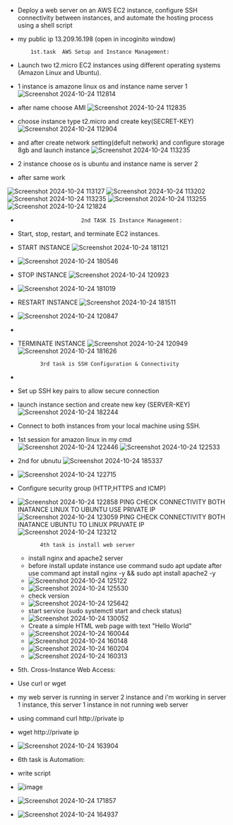 - Deploy a web server on an AWS EC2 instance, configure SSH connectivity between instances,
and automate the hosting process using a shell script

- my public ip 13.209.16.198 (open in incoginito window)

          1st.task  AWS Setup and Instance Management:
- Launch two t2.micro EC2 instances using different operating systems (Amazon Linux and
Ubuntu).
- 1  instance is amazone linux os and instance name server 1
  ![Screenshot 2024-10-24 112814](https://github.com/user-attachments/assets/676aac5e-6a94-476f-b753-18324d6d84af)
- after name choose AMI
![Screenshot 2024-10-24 112835](https://github.com/user-attachments/assets/71091716-9812-4745-b2b2-f827c3b44ee7)
- choose instance type t2.micro and create key(SECRET-KEY)
![Screenshot 2024-10-24 112904](https://github.com/user-attachments/assets/166b00bd-8731-481a-bc7d-bf673dd9d8d6)
- and after create network setting(defult network) and configure storage 8gb and launch instance 
![Screenshot 2024-10-24 113235](https://github.com/user-attachments/assets/af8d0385-f50b-44bc-a22f-da44949d16a4)

- 2 instance choose os is ubuntu and instance name is server 2
- after same work 

![Screenshot 2024-10-24 113127](https://github.com/user-attachments/assets/0020efe2-39b0-4de7-af22-06db1dc69452)
![Screenshot 2024-10-24 113202](https://github.com/user-attachments/assets/f977001d-266f-4ef6-9fd3-a53454a30513)
![Screenshot 2024-10-24 113235](https://github.com/user-attachments/assets/10bb0545-a871-4cef-b956-62094d09cdaf)
![Screenshot 2024-10-24 113255](https://github.com/user-attachments/assets/8406ddcd-0718-443f-bde8-d20db9087738)
![Screenshot 2024-10-24 121824](https://github.com/user-attachments/assets/01b7150d-ef0c-4834-a559-61987363f73d)





-                         2nd TASK IS Instance Management:
- Start, stop, restart, and terminate EC2 instances.


- START INSTANCE ![Screenshot 2024-10-24 181121](https://github.com/user-attachments/assets/be155216-9922-4e15-b02b-4b2ab5ddd6e2)

- ![Screenshot 2024-10-24 180546](https://github.com/user-attachments/assets/e573c421-c8ce-4144-91f8-f6089f3e3b8d)


- STOP INSTANCE ![Screenshot 2024-10-24 120923](https://github.com/user-attachments/assets/83bdf55d-9bc1-4e81-9c37-246aa0301ed2)

- ![Screenshot 2024-10-24 181019](https://github.com/user-attachments/assets/6ec867e4-988b-40c3-8f68-edcea499436d)




- RESTART INSTANCE ![Screenshot 2024-10-24 181511](https://github.com/user-attachments/assets/cdf492d3-5c68-440f-94a7-1f8c9de88a10)

- ![Screenshot 2024-10-24 120847](https://github.com/user-attachments/assets/2a86368e-a302-4b79-80b0-7f50f1039da1)
- 



- TERMINATE INSTANCE ![Screenshot 2024-10-24 120949](https://github.com/user-attachments/assets/f95d61ce-800e-4716-878b-53542ad7a6ee)
 ![Screenshot 2024-10-24 181626](https://github.com/user-attachments/assets/c895a0d0-20a3-4140-9160-a839bdf5a26d)






             3rd task is SSH Configuration & Connectivity
 -
 -   Set up SSH key pairs to allow secure connection
 - launch instance section and create new key (SERVER-KEY)
 ![Screenshot 2024-10-24 182244](https://github.com/user-attachments/assets/3fe39b01-4170-459a-a9e6-0f483906e1c8)
 - Connect to both instances from your local machine using SSH.
- 1st session for amazon linux in my cmd  ![Screenshot 2024-10-24 122446](https://github.com/user-attachments/assets/0d870a7c-2edf-4d2a-851e-562c87fb1bf4)
![Screenshot 2024-10-24 122533](https://github.com/user-attachments/assets/7506ae58-a873-40ba-8369-2b3b47cf4081)
- 2nd for ubnutu ![Screenshot 2024-10-24 185337](https://github.com/user-attachments/assets/be040ca1-9790-4ae7-849e-945820709470)

- ![Screenshot 2024-10-24 122715](https://github.com/user-attachments/assets/f94aaa00-5151-4346-9a26-7d70562df924)
- Configure security group (HTTP,HTTPS and ICMP)
- ![Screenshot 2024-10-24 122858](https://github.com/user-attachments/assets/4594f508-9cd8-4772-b1bb-e7c964805357)
  PING CHECK CONNECTIVITY BOTH INATANCE LINUX TO UBUNTU USE PRIVATE IP
  ![Screenshot 2024-10-24 123059](https://github.com/user-attachments/assets/7d1f4ef0-8a93-41c4-82c1-44a4df761149)
  PING CHECK CONNECTIVITY BOTH INATANCE UBUNTU TO LINUX PRUVATE IP
  ![Screenshot 2024-10-24 123212](https://github.com/user-attachments/assets/4a032472-431d-4a3c-bcf5-6c5cff8ffdb2)


             4th task is install web server
  - install nginx and apache2 server
  - before install update instance use command sudo apt update after use command apt install nginx -y && sudo apt install apache2 -y
  - ![Screenshot 2024-10-24 125122](https://github.com/user-attachments/assets/da295fdb-85fd-42cc-abcd-5d6e60bd7d1a)
  - ![Screenshot 2024-10-24 125530](https://github.com/user-attachments/assets/9e1061dd-d01a-459e-a956-0069ed49ffaf)
  - check version
  - ![Screenshot 2024-10-24 125642](https://github.com/user-attachments/assets/dfff428e-2ea0-41f4-9341-45ff343135a2)
  - start service (sudo systemctl start and check status)
  - ![Screenshot 2024-10-24 130052](https://github.com/user-attachments/assets/44cedea4-4874-42e1-86c3-238d1e24ec76)
  -  Create a simple HTML web page with text "Hello World"
  -  ![Screenshot 2024-10-24 160044](https://github.com/user-attachments/assets/f283ebf3-f2e5-4782-90a9-36bd822a7ee9)
  -  ![Screenshot 2024-10-24 160148](https://github.com/user-attachments/assets/33261c52-8c41-40d1-b641-90681e64b8b9)
  -  ![Screenshot 2024-10-24 160204](https://github.com/user-attachments/assets/39505705-1593-4cec-a9bd-4a1ed55010cc)
  -  ![Screenshot 2024-10-24 160313](https://github.com/user-attachments/assets/e4127038-7871-4b80-aa44-9d6fcab7ce38)
 



- 5th. Cross-Instance Web Access:
- Use curl or wget 
- my web server is running in server 2 instance and i'm working in server 1 instance, this server 1 instance in not running web server
- using command curl http://private ip
- wget http://private ip
- ![Screenshot 2024-10-24 163904](https://github.com/user-attachments/assets/0f01be98-e593-4bf9-84dd-5d2141541223)




- 6th task is Automation:
- write script
- ![image](https://github.com/user-attachments/assets/4bf02b31-f8b9-4cb9-b325-f749e9f1720f)

- ![Screenshot 2024-10-24 171857](https://github.com/user-attachments/assets/c2a52684-da32-4529-8179-f52fe005b3c4)
- ![Screenshot 2024-10-24 164937](https://github.com/user-attachments/assets/dbf12c6a-6c27-47fb-9df6-21f204967999)






